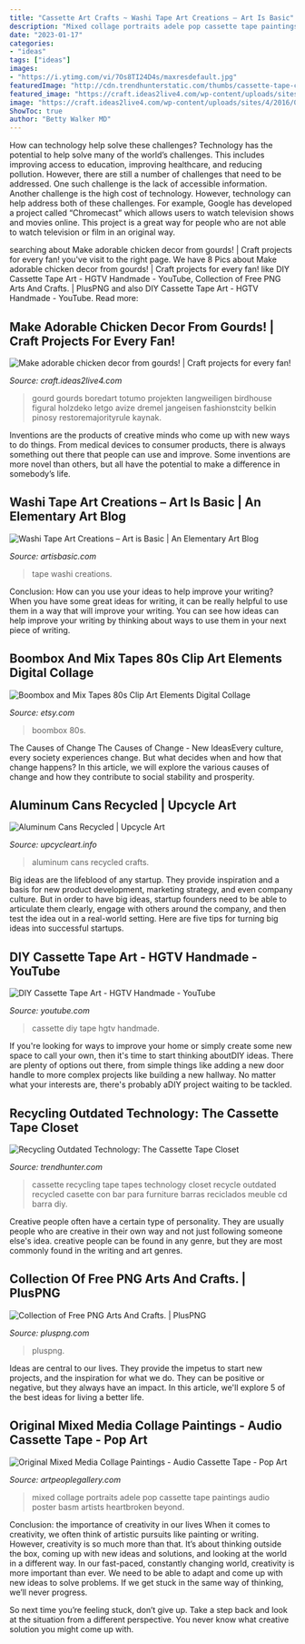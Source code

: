 ```yaml
---
title: "Cassette Art Crafts ~ Washi Tape Art Creations – Art Is Basic"
description: "Mixed collage portraits adele pop cassette tape paintings audio poster basm artists heartbroken beyond"
date: "2023-01-17"
categories:
- "ideas"
tags: ["ideas"]
images:
- "https://i.ytimg.com/vi/7Os8TI24D4s/maxresdefault.jpg"
featuredImage: "http://cdn.trendhunterstatic.com/thumbs/cassette-tape-closet-what-to-do-with-your-old-cassette-tapes.jpeg"
featured_image: "https://craft.ideas2live4.com/wp-content/uploads/sites/4/2016/08/Gourd-Art-16.jpg"
image: "https://craft.ideas2live4.com/wp-content/uploads/sites/4/2016/08/Gourd-Art-16.jpg"
ShowToc: true
author: "Betty Walker MD"
---
```



How can technology help solve these challenges?
Technology has the potential to help solve many of the world’s challenges. This includes improving access to education, improving healthcare, and reducing pollution. However, there are still a number of challenges that need to be addressed. One such challenge is the lack of accessible information. Another challenge is the high cost of technology. However, technology can help address both of these challenges. For example, Google has developed a project called “Chromecast” which allows users to watch television shows and movies online. This project is a great way for people who are not able to watch television or film in an original way.

	

		
searching about Make adorable chicken decor from gourds! | Craft projects for every fan! you've visit to the right page. We have 8 Pics about Make adorable chicken decor from gourds! | Craft projects for every fan! like DIY Cassette Tape Art - HGTV Handmade - YouTube, Collection of Free PNG Arts And Crafts. | PlusPNG and also DIY Cassette Tape Art - HGTV Handmade - YouTube. Read more:
		
    
## Make Adorable Chicken Decor From Gourds! | Craft Projects For Every Fan!

<img loading=lazy src="https://craft.ideas2live4.com/wp-content/uploads/sites/4/2016/08/Gourd-Art-16.jpg" onerror="this.onerror=null;this.src='https://tse2.mm.bing.net/th?id=OIP.59chIYmSthCLgyNrgpicKwHaLH&amp;pid=15.1';" alt="Make adorable chicken decor from gourds! | Craft projects for every fan!">

_Source: craft.ideas2live4.com_

>gourd gourds boredart totumo projekten langweiligen birdhouse figural holzdeko letgo avize dremel jangeisen fashionstcity belkin pinosy restoremajorityrule kaynak. 

	

Inventions are the products of creative minds who come up with new ways to do things. From medical devices to consumer products, there is always something out there that people can use and improve. Some inventions are more novel than others, but all have the potential to make a difference in somebody’s life.

    
## Washi Tape Art Creations – Art Is Basic | An Elementary Art Blog

<img loading=lazy src="https://i0.wp.com/www.artisbasic.com/wp-content/uploads/2017/11/Washi-Tape-Art-copy.jpg?resize=920%2C1536&amp;ssl=1" onerror="this.onerror=null;this.src='https://tse2.mm.bing.net/th?id=OIP.iT23ck60JextfJNZ3GrjhQHaMX&amp;pid=15.1';" alt="Washi Tape Art Creations – Art is Basic | An Elementary Art Blog">

_Source: artisbasic.com_

>tape washi creations. 

	

Conclusion: How can you use your ideas to help improve your writing?
When you have some great ideas for writing, it can be really helpful to use them in a way that will improve your writing. You can see how ideas can help improve your writing by thinking about ways to use them in your next piece of writing.

    
## Boombox And Mix Tapes 80s Clip Art Elements Digital Collage

<img loading=lazy src="https://img0.etsystatic.com/000/0/5546520/il_fullxfull.207273652.jpg" onerror="this.onerror=null;this.src='https://tse4.mm.bing.net/th?id=OIP.IqULA1Zbzh4efad2qMVSbQHaHa&amp;pid=15.1';" alt="Boombox and Mix Tapes 80s Clip Art Elements Digital Collage">

_Source: etsy.com_

>boombox 80s. 

	

The Causes of Change
The Causes of Change - New IdeasEvery culture, every society experiences change. But what decides when and how that change happens? In this article, we will explore the various causes of change and how they contribute to social stability and prosperity.

    
## Aluminum Cans Recycled | Upcycle Art

<img loading=lazy src="http://www.upcycleart.info/wp-content/uploads/2016/03/Aluminum-Cans-Recycled-Decor-Art.jpg" onerror="this.onerror=null;this.src='https://tse2.mm.bing.net/th?id=OIP.-_VhM08iugEevAWFhrS_YwHaHW&amp;pid=15.1';" alt="Aluminum Cans Recycled | Upcycle Art">

_Source: upcycleart.info_

>aluminum cans recycled crafts. 

	

Big ideas are the lifeblood of any startup. They provide inspiration and a basis for new product development, marketing strategy, and even company culture. But in order to have big ideas, startup founders need to be able to articulate them clearly, engage with others around the company, and then test the idea out in a real-world setting. Here are five tips for turning big ideas into successful startups.

    
## DIY Cassette Tape Art - HGTV Handmade - YouTube

<img loading=lazy src="https://i.ytimg.com/vi/7Os8TI24D4s/maxresdefault.jpg" onerror="this.onerror=null;this.src='https://tse4.mm.bing.net/th?id=OIP.RvB8aSTQKffZi1EO_IvSVgHaEK&amp;pid=15.1';" alt="DIY Cassette Tape Art - HGTV Handmade - YouTube">

_Source: youtube.com_

>cassette diy tape hgtv handmade. 

	

If you're looking for ways to improve your home or simply create some new space to call your own, then it's time to start thinking aboutDIY ideas. There are plenty of options out there, from simple things like adding a new door handle to more complex projects like building a new hallway. No matter what your interests are, there's probably aDIY project waiting to be tackled.

    
## Recycling Outdated Technology: The Cassette Tape Closet

<img loading=lazy src="http://cdn.trendhunterstatic.com/thumbs/cassette-tape-closet-what-to-do-with-your-old-cassette-tapes.jpeg" onerror="this.onerror=null;this.src='https://tse4.mm.bing.net/th?id=OIP.cnGmhxmC4WbmoVltM8V5mwHaE7&amp;pid=15.1';" alt="Recycling Outdated Technology: The Cassette Tape Closet">

_Source: trendhunter.com_

>cassette recycling tape tapes technology closet recycle outdated recycled casette con bar para furniture barras reciclados meuble cd barra diy. 

	

Creative people often have a certain type of personality. They are usually people who are creative in their own way and not just following someone else's idea. creative people can be found in any genre, but they are most commonly found in the writing and art genres.

    
## Collection Of Free PNG Arts And Crafts. | PlusPNG

<img loading=lazy src="https://pluspng.com/img-png/free-png-arts-and-crafts-art-craft-clip-art-paintings-900.jpg" onerror="this.onerror=null;this.src='https://tse2.mm.bing.net/th?id=OIP.4YcDnniyPSiZg8ibGLws2wHaJN&amp;pid=15.1';" alt="Collection of Free PNG Arts And Crafts. | PlusPNG">

_Source: pluspng.com_

>pluspng. 

	

Ideas are central to our lives. They provide the impetus to start new projects, and the inspiration for what we do. They can be positive or negative, but they always have an impact. In this article, we'll explore 5 of the best ideas for living a better life.

    
## Original Mixed Media Collage Paintings - Audio Cassette Tape - Pop Art

<img loading=lazy src="https://www.artpeoplegallery.com/wp-content/uploads/2015/12/ADELE-Mixed-media-Collage-Basm-5.jpg" onerror="this.onerror=null;this.src='https://tse2.mm.bing.net/th?id=OIP.bG-tbPk7NNxPCsVHUOA6awHaKH&amp;pid=15.1';" alt="Original Mixed Media Collage Paintings - Audio Cassette Tape - Pop Art">

_Source: artpeoplegallery.com_

>mixed collage portraits adele pop cassette tape paintings audio poster basm artists heartbroken beyond. 

	

Conclusion: the importance of creativity in our lives
When it comes to creativity, we often think of artistic pursuits like painting or writing.  However, creativity is so much more than that. It’s about thinking outside the box, coming up with new ideas and solutions, and looking at the world in a different way.
In our fast-paced, constantly changing world, creativity is more important than ever. We need to be able to adapt and come up with new ideas to solve problems. If we get stuck in the same way of thinking, we’ll never progress.

So next time you’re feeling stuck, don’t give up. Take a step back and look at the situation from a different perspective. You never know what creative solution you might come up with.

